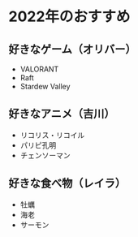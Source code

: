 # 2022年のおすすめ 

## 好きなゲーム（オリバー）

- VALORANT
- Raft
- Stardew Valley

## 好きなアニメ（吉川）

- リコリス・リコイル
- パリピ孔明
- チェンソーマン

## 好きな食べ物（レイラ）

- 牡蠣
- 海老
- サーモン